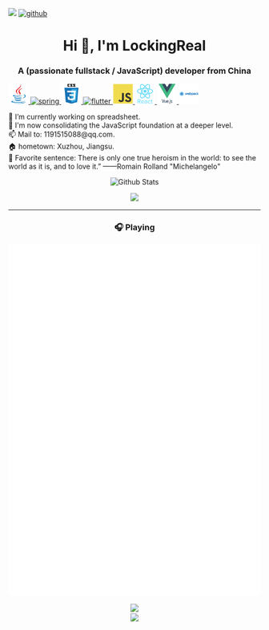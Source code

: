 ![](https://visitor-badge.glitch.me/badge?page_id=LockingReal.readme)
    <a href="https://github.com/itgoyo">
        <img alt="github"
            src="https://img.shields.io/github/stars/LockingReal?affiliations=OWNER&color=%23ffe411&label=github%20stars&logo=github&logoColor=%23fffFF&style=flat" />
    </a>
<h1 align="center">Hi 👋, I'm LockingReal</h1>
<h3 align="center">A (passionate fullstack / JavaScript) developer from China</h3>

<p align="left">       <a href="https://www.java.com" target="_blank"> <img
            src="https://raw.githubusercontent.com/devicons/devicon/master/icons/java/java-original.svg" alt="java"
            width="40" height="40" /> </a>
    <a href="https://spring.io/" target="_blank"> <img
            src="https://www.vectorlogo.zone/logos/springio/springio-icon.svg" alt="spring" width="40" height="40" />
    </a> 
  <a href="https://www.w3schools.com/css/" target="_blank">
        <img src="https://raw.githubusercontent.com/devicons/devicon/master/icons/css3/css3-original-wordmark.svg"
            alt="css3" width="40" height="40" /> </a>
    <a href="https://flutter.dev" target="_blank"> <img
            src="https://www.vectorlogo.zone/logos/flutterio/flutterio-icon.svg" alt="flutter" width="40" height="40" />
    </a>
   <a href="https://developer.mozilla.org/en-US/docs/Web/JavaScript"
        target="_blank"> <img
            src="https://raw.githubusercontent.com/devicons/devicon/master/icons/javascript/javascript-original.svg"
            alt="javascript" width="40" height="40" /> </a>
    <a href="https://reactjs.org/" target="_blank"> <img
            src="https://raw.githubusercontent.com/devicons/devicon/master/icons/react/react-original-wordmark.svg"
            alt="react" width="40" height="40" /> </a>
  <a href="https://vuejs.org/" target="_blank"> <img
            src="https://raw.githubusercontent.com/devicons/devicon/master/icons/vuejs/vuejs-original-wordmark.svg"
            alt="vuejs" width="40" height="40" /> </a> <a href="https://webpack.js.org" target="_blank"> <img
            src="https://raw.githubusercontent.com/devicons/devicon/d00d0969292a6569d45b06d3f350f463a0107b0d/icons/webpack/webpack-original-wordmark.svg"
            alt="webpack" width="40" height="40" /> </a></p>

<div>🔭 I’m currently working on spreadsheet.</div>
<div>🌱 I'm now consolidating the JavaScript foundation at a deeper level.</div>
<div>📫 Mail to: 1191515088@qq.com.</div>
<div>🏠 hometown: Xuzhou, Jiangsu.</div>
<div>📕 Favorite sentence: There is only one true heroism in the world: to see the world as it is, and to love it.” ——Romain Rolland "Michelangelo"</div>


<div align="center" dir="auto">


![Github Stats](https://github-readme-stats.vercel.app/api?username=LockingReal&bg_color=30,e96443,904e95&title_color=fff&text_color=fff)
<div align="center">  
  <img  src="https://github-readme-streak-stats.herokuapp.com?user=LockingReal&theme=onedark&date_format=M%20j%5B%2C%20Y%5D" />
</div>

        
<hr/>

### 🎧 Playing

![LockingReal-github-profile](/images/default.svg)
<!-- [![spotify-github-profile](https://spotify-github-profile.vercel.app/api/view?uid=g9mmploi6sdrg6sk0xosqex2u&cover_image=true&theme=default)](https://github.com/kittinan/spotify-github-profile) -->
<p dir="auto"><animated-image data-catalyst="" style="width: 75%;"><a target="_blank" rel="noopener noreferrer" href="https://github.com/SP-XD/SP-XD/blob/main/images/dino_rounded.gif?raw=true" data-target="animated-image.originalLink"><img src="https://github.com/SP-XD/SP-XD/raw/main/images/dino_rounded.gif?raw=true" style="max-width: 100%; display: inline-block;" data-target="animated-image.originalImage"></a>
      <span class="AnimatedImagePlayer" data-target="animated-image.player" hidden="">
        <a data-target="animated-image.replacedLink" class="AnimatedImagePlayer-images" href="https://github.com/SP-XD/SP-XD/blob/main/images/dino_rounded.gif?raw=true" target="_blank">
          <span data-target="animated-image.imageContainer">
            <img data-target="animated-image.replacedImage" alt="dino_rounded.gif?raw=true" class="AnimatedImagePlayer-animatedImage" src="https://github.com/SP-XD/SP-XD/raw/main/images/dino_rounded.gif?raw=true" style="display: block; opacity: 1;">
          <canvas class="AnimatedImagePlayer-stillImage" aria-hidden="true" width="635" height="214"></canvas></span>
        </a>
        <button data-target="animated-image.imageButton" class="AnimatedImagePlayer-images" tabindex="-1" aria-label="Play dino_rounded.gif?raw=true"></button>
        <span class="AnimatedImagePlayer-controls" data-target="animated-image.controls">
          <button data-target="animated-image.playButton" class="AnimatedImagePlayer-button" aria-label="Play dino_rounded.gif?raw=true">
            <svg aria-hidden="true" focusable="false" class="octicon icon-play" width="16" height="16" viewBox="0 0 16 16" fill="none" xmlns="http://www.w3.org/2000/svg">
              <path d="M4 13.5427V2.45734C4 1.82607 4.69692 1.4435 5.2295 1.78241L13.9394 7.32507C14.4334 7.63943 14.4334 8.36057 13.9394 8.67493L5.2295 14.2176C4.69692 14.5565 4 14.1739 4 13.5427Z">
            </path></svg>
            <svg aria-hidden="true" focusable="false" class="octicon icon-pause" width="16" height="16" viewBox="0 0 16 16" xmlns="http://www.w3.org/2000/svg">
              <rect x="4" y="2" width="3" height="12" rx="1"></rect>
              <rect x="9" y="2" width="3" height="12" rx="1"></rect>
            </svg>
          </button>
        </span>
      </span></animated-image><br>
<animated-image data-catalyst="" style="width: 40%;"><a target="_blank" rel="noopener noreferrer" href="https://github.com/SP-XD/SP-XD/blob/main/images/this_page_is.gif?raw=true" data-target="animated-image.originalLink"><img src="https://github.com/SP-XD/SP-XD/raw/main/images/this_page_is.gif?raw=true" style="max-width: 100%; display: inline-block;" data-target="animated-image.originalImage"></a>
      <span class="AnimatedImagePlayer" data-target="animated-image.player" hidden="">
        <a data-target="animated-image.replacedLink" class="AnimatedImagePlayer-images" href="https://github.com/SP-XD/SP-XD/blob/main/images/this_page_is.gif?raw=true" target="_blank">
          <span data-target="animated-image.imageContainer">
            <img data-target="animated-image.replacedImage" alt="this_page_is.gif?raw=true" class="AnimatedImagePlayer-animatedImage" src="https://github.com/SP-XD/SP-XD/raw/main/images/this_page_is.gif?raw=true" style="display: block; opacity: 1;">
          <canvas class="AnimatedImagePlayer-stillImage" aria-hidden="true" width="338" height="22"></canvas></span>
        </a>
        <button data-target="animated-image.imageButton" class="AnimatedImagePlayer-images" tabindex="-1" aria-label="Play this_page_is.gif?raw=true"></button>
        <span class="AnimatedImagePlayer-controls" data-target="animated-image.controls">
          <button data-target="animated-image.playButton" class="AnimatedImagePlayer-button" aria-label="Play this_page_is.gif?raw=true">
            <svg aria-hidden="true" focusable="false" class="octicon icon-play" width="16" height="16" viewBox="0 0 16 16" fill="none" xmlns="http://www.w3.org/2000/svg">
              <path d="M4 13.5427V2.45734C4 1.82607 4.69692 1.4435 5.2295 1.78241L13.9394 7.32507C14.4334 7.63943 14.4334 8.36057 13.9394 8.67493L5.2295 14.2176C4.69692 14.5565 4 14.1739 4 13.5427Z">
            </path></svg>
            <svg aria-hidden="true" focusable="false" class="octicon icon-pause" width="16" height="16" viewBox="0 0 16 16" xmlns="http://www.w3.org/2000/svg">
              <rect x="4" y="2" width="3" height="12" rx="1"></rect>
              <rect x="9" y="2" width="3" height="12" rx="1"></rect>
            </svg>
          </button>
          <a data-target="animated-image.openButton" aria-label="Open this_page_is.gif?raw=true in new window" class="AnimatedImagePlayer-button" href="https://github.com/SP-XD/SP-XD/blob/main/images/this_page_is.gif?raw=true" target="_blank">
            <svg aria-hidden="true" class="octicon" xmlns="http://www.w3.org/2000/svg" viewBox="0 0 16 16" width="16" height="16">
              <path fill-rule="evenodd" d="M10.604 1h4.146a.25.25 0 01.25.25v4.146a.25.25 0 01-.427.177L13.03 4.03 9.28 7.78a.75.75 0 01-1.06-1.06l3.75-3.75-1.543-1.543A.25.25 0 0110.604 1zM3.75 2A1.75 1.75 0 002 3.75v8.5c0 .966.784 1.75 1.75 1.75h8.5A1.75 1.75 0 0014 12.25v-3.5a.75.75 0 00-1.5 0v3.5a.25.25 0 01-.25.25h-8.5a.25.25 0 01-.25-.25v-8.5a.25.25 0 01.25-.25h3.5a.75.75 0 000-1.5h-3.5z"></path>
            </svg>
          </a>
        </span>
      </span></animated-image></p>
</div>
